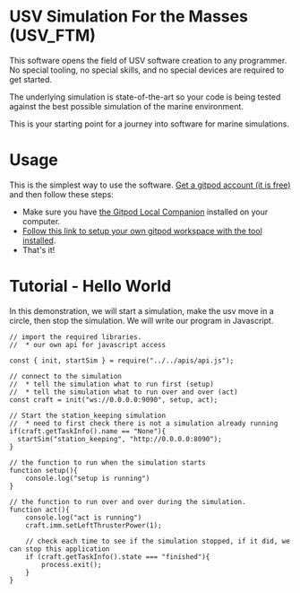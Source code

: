 # USV Simulation For the Masses (USV_FTM)

This software opens the field of USV software creation to any programmer.  No special tooling, no special skills, and no special devices are required to get started.

The underlying simulation is state-of-the-art so your code is being tested against the best possible simulation of the marine environment.

This is your starting point for a journey into software for marine simulations.

# Usage

This is the simplest way to use the software.  [Get a gitpod account (it is free)](https://gitpod.io) and then follow these steps:
  * Make sure you have [the Gitpod Local Companion](https://www.gitpod.io/docs/ides-and-editors/local-companion) installed on your computer.
  * [Follow this link to setup your own gitpod workspace with the tool installed](https://gitpod.io/#https://github.com/altmattr/USV-Simulation-For-the-Masses).
  * That's it!


# Tutorial - Hello World

In this demonstration, we will start a simulation, make the usv move in a circle, then stop the simulation.   We will write our program in Javascript.

~~~~~
// import the required libraries.
//  * our own api for javascript access

const { init, startSim } = require("../../apis/api.js");

// connect to the simulation
//  * tell the simulation what to run first (setup)
//  * tell the simulation what to run over and over (act)
const craft = init("ws://0.0.0.0:9090", setup, act);

// Start the station_keeping simulation
//  * need to first check there is not a simulation already running
if(craft.getTaskInfo().name == "None"){
  startSim("station_keeping", "http://0.0.0.0:8090");
}

// the function to run when the simulation starts
function setup(){
    console.log("setup is running")
}

// the function to run over and over during the simulation.
function act(){
    console.log("act is running")
    craft.imm.setLeftThrusterPower(1);

    // check each time to see if the simulation stopped, if it did, we can stop this application
    if (craft.getTaskInfo().state === "finished"){
        process.exit();
    }
}
~~~~~
